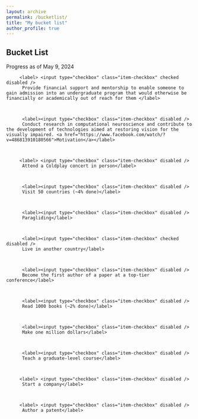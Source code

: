```yaml
---
layout: archive
permalink: /bucketlist/
title: "My bucket list"
author_profile: true
---
```


<style>
    /* Custom CSS to style the checkboxes */
    .item-checkbox {
      margin-right: 10px;
    }

    .item-checkbox:checked {
      background-color: lightgray;
      border-color: lightgray;
    }

    .item-checkbox:checked::before {
      content: '\2713';
      display: block;
      color: #000;
      text-align: center;
      font-size: 14px;
      line-height: 16px;
    }

    .item-checkbox:disabled {
      opacity: 0.6;
      cursor: not-allowed;
    }

    .item-checkbox:disabled:checked {
      background-color: lightgray;
      border-color: lightgray;
    }
  </style>

  <!-- Main Content -->
  <div class="main">
    <h2>Bucket List</h2>
    <!-- <p>Progress as of July 1, 2023: 39.75/91.</p> -->
    <p>Progress as of May 9, 2024 </p>

   
        
         <label> <input type="checkbox" class="item-checkbox" checked disabled />
          Provide financial support and mentorship to enable someone to gain admission into an undergraduate program that would otherwise be financially or academically out of reach for them </label>
        
  
        
          <label><input type="checkbox" class="item-checkbox" disabled />
          Conduct research in computational neuroscience and contribute to the development of technologies aimed at restoring vision for the visually impaired. <a href="https://www.facebook.com/watch/?v=486813910180566">Motivation</a></label>
        
      
        
         <label> <input type="checkbox" class="item-checkbox" disabled />
          Attend a Coldplay concert in person</label>
        
      
        
          <label><input type="checkbox" class="item-checkbox" disabled />
          Visit 50 countries (~4% done)</label>
        

        
          <label><input type="checkbox" class="item-checkbox" disabled />
          Paragliding</label>
        

        
          <label><input type="checkbox" class="item-checkbox" checked disabled />
          Live in another country</label>
        

        
          <label><input type="checkbox" class="item-checkbox" disabled />
          Become the first author of a paper at a top-tier conference</label>
        

        
          <label><input type="checkbox" class="item-checkbox" disabled />
          Read 1000 books (~2% done)</label>
        

        
          <label><input type="checkbox" class="item-checkbox" disabled />
          Make one million dollars</label>
        

        
          <label><input type="checkbox" class="item-checkbox" disabled />
          Teach a graduate-level course</label>
        

        
         <label> <input type="checkbox" class="item-checkbox" disabled />
          Start a company</label>
        

        
         <label> <input type="checkbox" class="item-checkbox" disabled />
          Author a patent</label>
        
  </div>